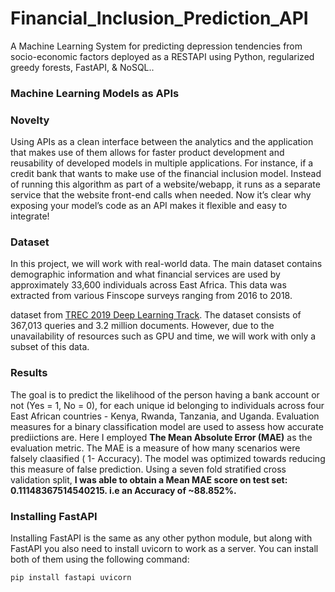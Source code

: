 # Financial_Inclusion_Prediction_API
A Machine Learning System for predicting depression tendencies from socio-economic factors deployed as a RESTAPI using Python, regularized greedy forests, FastAPI, & NoSQL..


### Machine Learning Models as APIs


### Novelty
Using APIs as a clean interface between the analytics and the application that makes use of them allows for faster product development and reusability of developed models in multiple applications. For instance, if a credit bank that wants to make use of the financial inclusion model. Instead of running this algorithm as part of a website/webapp, it runs as a separate service that the website front-end calls when needed. 
Now it’s clear why exposing your model’s code as an API makes it flexible and easy to integrate!


### Dataset
In this project, we will work with real-world data. The main dataset contains demographic information and what financial services are used by approximately 33,600 individuals across East Africa. This data was extracted from various Finscope surveys ranging from 2016 to 2018. 

dataset from [TREC 2019 Deep Learning Track](https://microsoft.github.io/msmarco/TREC-Deep-Learning-2019). The dataset consists of 367,013 queries and 3.2 million documents. However, due to the unavailability of resources such as GPU and time, we will work with only a subset of this data.

### Results
The goal is to predict the likelihood of the person having a bank account or not (Yes = 1, No = 0), for each unique id belonging to individuals across four East African countries - Kenya, Rwanda, Tanzania, and Uganda. Evaluation measures for a binary classification model are used to assess how accurate prediictions are. Here I employed **The Mean Absolute Error (MAE)** as the evaluation metric. The MAE is a measure of how many scenarios were falsely claasified ( 1- Accuracy). The model was optimized towards reducing this measure of false prediction.
Using a seven fold stratified cross validation split, **I was able to obtain a Mean MAE score on test set: 0.11148367514540215. i.e an Accuracy of ~88.852%.**


### Installing FastAPI

Installing FastAPI is the same as any other python module, but along with FastAPI you also need to install uvicorn to work as a server. You can install both of them using the following command:

```python
pip install fastapi uvicorn
```
